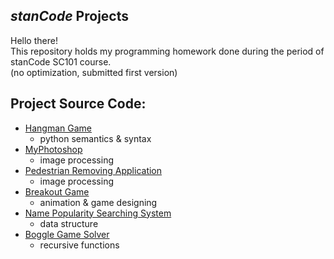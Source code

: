 ## *stanCode* Projects
Hello there!\
This repository holds my programming homework done during the period of stanCode SC101 course.\
(no optimization, submitted first version)

## Project Source Code:
* [Hangman Game](https://github.com/datorchen/stanCode/blob/main/stanCode_Github/Hangman%20Game/hangman.py)
  * python semantics & syntax
* [MyPhotoshop](https://github.com/datorchen/stanCode/blob/main/stanCode_Github/MyPhotoshop/best_photoshop_award.py)
  * image processing
* [Pedestrian Removing Application](https://github.com/datorchen/stanCode/blob/main/stanCode_Github/Pedestrian%20Removing%20Application/stanCodoshop.py)
  * image processing
* [Breakout Game](https://github.com/datorchen/stanCode/blob/main/stanCode_Github/Breakout%20Game/breakout.py)
  * animation & game designing
* [Name Popularity Searching System](https://github.com/datorchen/stanCode/blob/main/stanCode_Github/Name%20Popularity%20Searching%20System/babygraphics.py)
  * data structure
* [Boggle Game Solver](https://github.com/datorchen/stanCode/blob/main/stanCode_Github/Boggle%20Game%20Solver/boggle.py)
  * recursive functions
